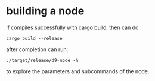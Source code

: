 # building a node

if compiles successfully with cargo build, then can do

```
cargo build --release
```

after completion can run:

```
./target/release/d9-node -h
```

to explore the parameters and subcommands of the node.
